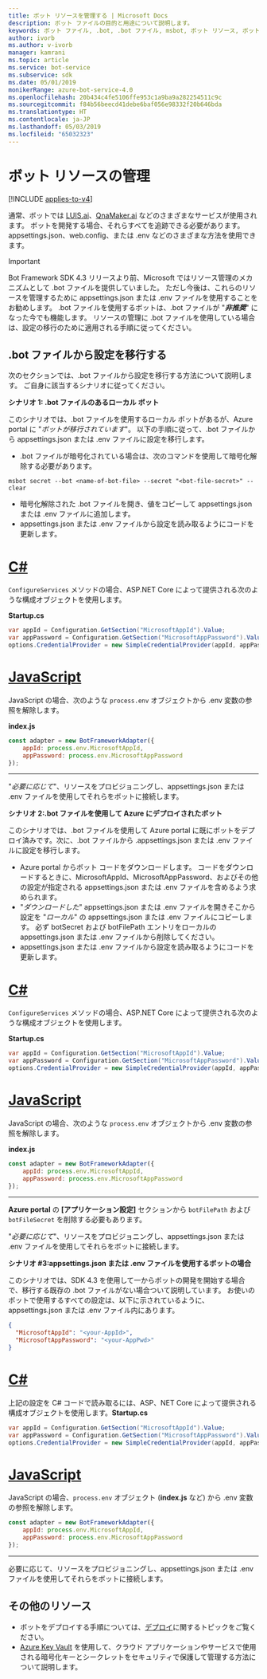 ```yaml
---
title: ボット リソースを管理する | Microsoft Docs
description: ボット ファイルの目的と用途について説明します。
keywords: ボット ファイル, .bot, .bot ファイル, msbot, ボット リソース, ボット リソースの管理
author: ivorb
ms.author: v-ivorb
manager: kamrani
ms.topic: article
ms.service: bot-service
ms.subservice: sdk
ms.date: 05/01/2019
monikerRange: azure-bot-service-4.0
ms.openlocfilehash: 20b434c4fe5106ffe953c1a9ba9a282254511c9c
ms.sourcegitcommit: f84b56beecd41debe6baf056e98332f20b646bda
ms.translationtype: HT
ms.contentlocale: ja-JP
ms.lasthandoff: 05/03/2019
ms.locfileid: "65032323"
---
```

# <a name="manage-bot-resources"></a>ボット リソースの管理

[!INCLUDE [applies-to-v4](../includes/applies-to.md)]

通常、ボットでは [LUIS.ai](https://luis.ai)、[QnaMaker.ai](https://qnamaker.ai) などのさまざまなサービスが使用されます。 ボットを開発する場合、それらすべてを追跡できる必要があります。 appsettings.json、web.config、または .env などのさまざまな方法を使用できます。 

> [!IMPORTANT]
> Bot Framework SDK 4.3 リリースより前、Microsoft ではリソース管理のメカニズムとして .bot ファイルを提供していました。 ただし今後は、これらのリソースを管理するために appsettings.json または .env ファイルを使用することをお勧めします。 .bot ファイルを使用するボットは、.bot ファイルが "**_非推奨_**" になった今でも機能します。 リソースの管理に .bot ファイルを使用している場合は、設定の移行のために適用される手順に従ってください。 

## <a name="migrating-settings-from-bot-file"></a>.bot ファイルから設定を移行する
次のセクションでは、.bot ファイルから設定を移行する方法について説明します。 ご自身に該当するシナリオに従ってください。

**シナリオ 1: .bot ファイルのあるローカル ボット**

このシナリオでは、.bot ファイルを使用するローカル ボットがあるが、Azure portal に "_ボットが移行されています_"。 以下の手順に従って、.bot ファイルから appsettings.json または .env ファイルに設定を移行します。

- .bot ファイルが暗号化されている場合は、次のコマンドを使用して暗号化解除する必要があります。

```cli
msbot secret --bot <name-of-bot-file> --secret "<bot-file-secret>" --clear
```

- 暗号化解除された .bot ファイルを開き、値をコピーして appsettings.json または .env ファイルに追加します。
- appsettings.json または .env ファイルから設定を読み取るようにコードを更新します。

# <a name="ctabcsharp"></a>[C#](#tab/csharp)

`ConfigureServices` メソッドの場合、ASP.NET Core によって提供される次のような構成オブジェクトを使用します。 

**Startup.cs**
```csharp
var appId = Configuration.GetSection("MicrosoftAppId").Value;
var appPassword = Configuration.GetSection("MicrosoftAppPassword").Value;
options.CredentialProvider = new SimpleCredentialProvider(appId, appPassword);
```
# <a name="javascripttabjs"></a>[JavaScript](#tab/js)

JavaScript の場合、次のような `process.env` オブジェクトから .env 変数の参照を解除します。
   
**index.js**

```js
const adapter = new BotFrameworkAdapter({
    appId: process.env.MicrosoftAppId,
    appPassword: process.env.MicrosoftAppPassword
});
```
---

"*必要に応じて*"、リソースをプロビジョニングし、appsettings.json または .env ファイルを使用してそれらをボットに接続します。

**シナリオ 2:.bot ファイルを使用して Azure にデプロイされたボット**

このシナリオでは、.bot ファイルを使用して Azure portal に既にボットをデプロイ済みです。次に、.bot ファイルから .appsettings.json または .env ファイルに設定を移行します。

- Azure portal からボット コードをダウンロードします。 コードをダウンロードするときに、MicrosoftAppId、MicrosoftAppPassword、およびその他の設定が指定される appsettings.json または .env ファイルを含めるよう求められます。 
- "_ダウンロードした_" appsettings.json または .env ファイルを開きそこから設定を "_ローカル_" の appsettings.json または .env ファイルにコピーします。 必ず botSecret および botFilePath エントリをローカルの appsettings.json または .env ファイルから削除してください。
- appsettings.json または .env ファイルから設定を読み取るようにコードを更新します。

# <a name="ctabcsharp"></a>[C#](#tab/csharp)
`ConfigureServices` メソッドの場合、ASP.NET Core によって提供される次のような構成オブジェクトを使用します。 

**Startup.cs**
```csharp
var appId = Configuration.GetSection("MicrosoftAppId").Value;
var appPassword = Configuration.GetSection("MicrosoftAppPassword").Value;
options.CredentialProvider = new SimpleCredentialProvider(appId, appPassword);
```
# <a name="javascripttabjs"></a>[JavaScript](#tab/js)
JavaScript の場合、次のような `process.env` オブジェクトから .env 変数の参照を解除します。
   
**index.js**

```js
const adapter = new BotFrameworkAdapter({
    appId: process.env.MicrosoftAppId,
    appPassword: process.env.MicrosoftAppPassword
});
```
---

**Azure portal** の **[アプリケーション設定]** セクションから `botFilePath` および `botFileSecret` を削除する必要もあります。

"*必要に応じて*"、リソースをプロビジョニングし、appsettings.json または .env ファイルを使用してそれらをボットに接続します。

**シナリオ #3:appsettings.json または .env ファイルを使用するボットの場合**

このシナリオでは、SDK 4.3 を使用して一からボットの開発を開始する場合で、移行する既存の .bot ファイルがない場合ついて説明しています。 お使いのボットで使用するすべての設定は、以下に示されているように、appsettings.json または .env ファイル内にあります。

```JSON
{
  "MicrosoftAppId": "<your-AppId>",
  "MicrosoftAppPassword": "<your-AppPwd>"
}
```

# <a name="ctabcsharp"></a>[C#](#tab/csharp)

上記の設定を C# コードで読み取るには、ASP、NET Core によって提供される構成オブジェクトを使用します。**Startup.cs**
```csharp
var appId = Configuration.GetSection("MicrosoftAppId").Value;
var appPassword = Configuration.GetSection("MicrosoftAppPassword").Value;
options.CredentialProvider = new SimpleCredentialProvider(appId, appPassword);
```

# <a name="javascripttabjs"></a>[JavaScript](#tab/js)
JavaScript の場合、`process.env` オブジェクト (**index.js** など) から .env 変数の参照を解除します。
```js
const adapter = new BotFrameworkAdapter({
    appId: process.env.MicrosoftAppId,
    appPassword: process.env.MicrosoftAppPassword
});
```

---

必要に応じて、リソースをプロビジョニングし、appsettings.json または .env ファイルを使用してそれらをボットに接続します。

## <a name="additional-resources"></a>その他のリソース
- ボットをデプロイする手順については、[デプロイ](../bot-builder-deploy-az-cli.md)に関するトピックをご覧ください。
- [Azure Key Vault](https://docs.microsoft.com/en-us/azure/key-vault/key-vault-overview) を使用して、クラウド アプリケーションやサービスで使用される暗号化キーとシークレットをセキュリティで保護して管理する方法について説明します。
